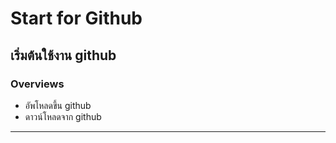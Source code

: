 ﻿# Start for Github
## เริ่มต้นใช้งาน github
### Overviews
+ อัพโหลดขึ้น github
+ ดาวน์โหลดจาก github
---
